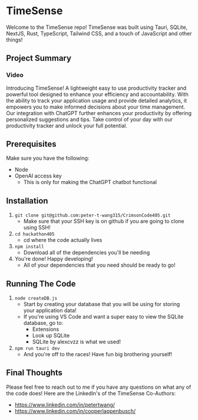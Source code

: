 # TimeSense

Welcome to the TimeSense repo! TimeSense was built using Tauri, SQLite, NextJS, Rust, TypeScript, Tailwind CSS, and a touch of JavaScript and other things!

## Project Summary

### Video

Introducing TimeSense! A lightweight easy to use productivity tracker and powerful tool designed to enhance your efficiency and accountability. With the ability to track your application usage and provide detailed analytics, it empowers you to make informed decisions about your time management. Our integration with ChatGPT further enhances your productivity by offering personalized suggestions and tips. Take control of your day with our productivity tracker and unlock your full potential.

## Prerequisites

Make sure you have the following:

- Node
- OpenAI access key
  - This is only for making the ChatGPT chatbot functional

## Installation

1. `git clone git@github.com:peter-t-wang315/CrimsonCode405.git`
   - Make sure that your SSH key is on github if you are going to clone using SSH!
2. `cd hackathon405`
   - cd where the code actually lives
3. `npm install`
   - Download all of the dependencies you'll be needing
4. You're done! Happy developing!
   - All of your dependencies that you need should be ready to go!

## Running The Code

1. `node createDB.js`
   - Start by creating your database that you will be using for storing your application data!
   - If you're using VS Code and want a super easy to view the SQLite database, go to:
     - Extensions
     - Look up SQLite
     - SQLite by alexcvzz is what we used!
2. `npm run tauri dev`
   - And you're off to the races! Have fun big brothering yourself!

## Final Thoughts

Please feel free to reach out to me if you have any questions on what any of the code does! Here are the LinkedIn's of the TimeSense Co-Authors:

- https://www.linkedin.com/in/petertwang/
- https://www.linkedin.com/in/cooperlappenbusch/
